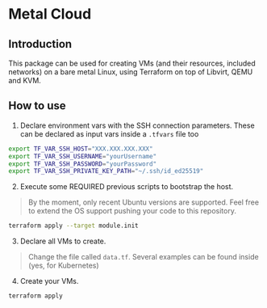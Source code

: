 # Metal Cloud

## Introduction
This package can be used for creating VMs (and their resources, included networks) on a bare metal Linux,
using Terraform on top of Libvirt, QEMU and KVM.

## How to use
1. Declare environment vars with the SSH connection parameters. 
These can be declared as input vars inside a `.tfvars` file too
```bash
export TF_VAR_SSH_HOST="XXX.XXX.XXX.XXX"
export TF_VAR_SSH_USERNAME="yourUsername"
export TF_VAR_SSH_PASSWORD="yourPassword"
export TF_VAR_SSH_PRIVATE_KEY_PATH="~/.ssh/id_ed25519"
```


2. Execute some REQUIRED previous scripts to bootstrap the host. 
> By the moment, only recent Ubuntu versions are supported. 
> Feel free to extend the OS support pushing your code to this repository.
```bash
terraform apply --target module.init
```


3. Declare all VMs to create.
> Change the file called `data.tf`.
> Several examples can be found inside (yes, for Kubernetes)


4. Create your VMs.
```bash
terraform apply
```